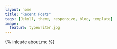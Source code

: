 ```yaml
---
layout: home
title: "Recent Posts"
tags: [Jekyll, theme, responsive, blog, template]
image:
  feature: typewriter.jpg
---
```


{% inlcude about.md %} 
